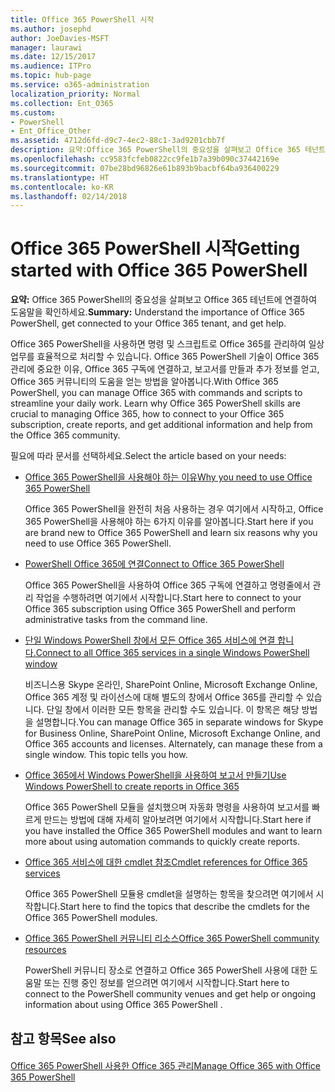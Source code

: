 ```yaml
---
title: Office 365 PowerShell 시작
ms.author: josephd
author: JoeDavies-MSFT
manager: laurawi
ms.date: 12/15/2017
ms.audience: ITPro
ms.topic: hub-page
ms.service: o365-administration
localization_priority: Normal
ms.collection: Ent_O365
ms.custom:
- PowerShell
- Ent_Office_Other
ms.assetid: 4712d6fd-d9c7-4ec2-88c1-3ad9201cbb7f
description: 요약:Office 365 PowerShell의 중요성을 살펴보고 Office 365 테넌트에 연결하여 도움말을 확인하세요.
ms.openlocfilehash: cc9583fcfeb0822cc9fe1b7a39b090c37442169e
ms.sourcegitcommit: 07be28bd96826e61b893b9bacbf64ba936400229
ms.translationtype: HT
ms.contentlocale: ko-KR
ms.lasthandoff: 02/14/2018
---
```

# <a name="getting-started-with-office-365-powershell"></a><span data-ttu-id="9b6b7-103">Office 365 PowerShell 시작</span><span class="sxs-lookup"><span data-stu-id="9b6b7-103">Getting started with Office 365 PowerShell</span></span>

 <span data-ttu-id="9b6b7-104">**요약:** Office 365 PowerShell의 중요성을 살펴보고 Office 365 테넌트에 연결하여 도움말을 확인하세요.</span><span class="sxs-lookup"><span data-stu-id="9b6b7-104">**Summary:** Understand the importance of Office 365 PowerShell, get connected to your Office 365 tenant, and get help.</span></span>
  
<span data-ttu-id="9b6b7-p101">Office 365 PowerShell을 사용하면 명령 및 스크립트로 Office 365를 관리하여 일상 업무를 효율적으로 처리할 수 있습니다. Office 365 PowerShell 기술이 Office 365 관리에 중요한 이유, Office 365 구독에 연결하고, 보고서를 만들과 추가 정보를 얻고, Office 365 커뮤니티의 도움을 얻는 방법을 알아봅니다.</span><span class="sxs-lookup"><span data-stu-id="9b6b7-p101">With Office 365 PowerShell, you can manage Office 365 with commands and scripts to streamline your daily work. Learn why Office 365 PowerShell skills are crucial to managing Office 365, how to connect to your Office 365 subscription, create reports, and get additional information and help from the Office 365 community.</span></span>
  
<span data-ttu-id="9b6b7-107">필요에 따라 문서를 선택하세요.</span><span class="sxs-lookup"><span data-stu-id="9b6b7-107">Select the article based on your needs:</span></span>
  
- [<span data-ttu-id="9b6b7-108">Office 365 PowerShell을 사용해야 하는 이유</span><span class="sxs-lookup"><span data-stu-id="9b6b7-108">Why you need to use Office 365 PowerShell</span></span>](why-you-need-to-use-office-365-powershell.md)
    
    <span data-ttu-id="9b6b7-109">Office 365 PowerShell을 완전히 처음 사용하는 경우 여기에서 시작하고, Office 365 PowerShell을 사용해야 하는 6가지 이유를 알아봅니다.</span><span class="sxs-lookup"><span data-stu-id="9b6b7-109">Start here if you are brand new to Office 365 PowerShell and learn six reasons why you need to use Office 365 PowerShell.</span></span> 
    
- [<span data-ttu-id="9b6b7-110">PowerShell Office 365에 연결</span><span class="sxs-lookup"><span data-stu-id="9b6b7-110">Connect to Office 365 PowerShell</span></span>](connect-to-office-365-powershell.md)
    
    <span data-ttu-id="9b6b7-111">Office 365 PowerShell을 사용하여 Office 365 구독에 연결하고 명령줄에서 관리 작업을 수행하려면 여기에서 시작합니다.</span><span class="sxs-lookup"><span data-stu-id="9b6b7-111">Start here to connect to your Office 365 subscription using Office 365 PowerShell and perform administrative tasks from the command line.</span></span>
    
- [<span data-ttu-id="9b6b7-112">단일 Windows PowerShell 창에서 모든 Office 365 서비스에 연결 합니다.</span><span class="sxs-lookup"><span data-stu-id="9b6b7-112">Connect to all Office 365 services in a single Windows PowerShell window</span></span>](connect-to-all-office-365-services-in-a-single-windows-powershell-window.md)
    
    <span data-ttu-id="9b6b7-p102">비즈니스용 Skype 온라인, SharePoint Online, Microsoft Exchange Online, Office 365 계정 및 라이선스에 대해 별도의 창에서 Office 365를 관리할 수 있습니다. 단일 창에서 이러한 모든 항목을 관리할 수도 있습니다. 이 항목은 해당 방법을 설명합니다.</span><span class="sxs-lookup"><span data-stu-id="9b6b7-p102">You can manage Office 365 in separate windows for Skype for Business Online, SharePoint Online, Microsoft Exchange Online, and Office 365 accounts and licenses. Alternately, can manage these from a single window. This topic tells you how.</span></span>
    
- [<span data-ttu-id="9b6b7-116">Office 365에서 Windows PowerShell을 사용하여 보고서 만들기</span><span class="sxs-lookup"><span data-stu-id="9b6b7-116">Use Windows PowerShell to create reports in Office 365</span></span>](use-windows-powershell-to-create-reports-in-office-365.md)
    
    <span data-ttu-id="9b6b7-117">Office 365 PowerShell 모듈을 설치했으며 자동화 명령을 사용하여 보고서를 빠르게 만드는 방법에 대해 자세히 알아보려면 여기에서 시작합니다.</span><span class="sxs-lookup"><span data-stu-id="9b6b7-117">Start here if you have installed the Office 365 PowerShell modules and want to learn more about using automation commands to quickly create reports.</span></span> 
    
- [<span data-ttu-id="9b6b7-118">Office 365 서비스에 대한 cmdlet 참조</span><span class="sxs-lookup"><span data-stu-id="9b6b7-118">Cmdlet references for Office 365 services</span></span>](cmdlet-references-for-office-365-services.md)
    
    <span data-ttu-id="9b6b7-119">Office 365 PowerShell 모듈용 cmdlet을 설명하는 항목을 찾으려면 여기에서 시작합니다.</span><span class="sxs-lookup"><span data-stu-id="9b6b7-119">Start here to find the topics that describe the cmdlets for the Office 365 PowerShell modules.</span></span>
    
- [<span data-ttu-id="9b6b7-120">Office 365 PowerShell 커뮤니티 리소스</span><span class="sxs-lookup"><span data-stu-id="9b6b7-120">Office 365 PowerShell community resources</span></span>](office-365-powershell-community-resources.md)
    
    <span data-ttu-id="9b6b7-121">PowerShell 커뮤니티 장소로 연결하고 Office 365 PowerShell 사용에 대한 도움말 또는 진행 중인 정보를 얻으려면 여기에서 시작합니다.</span><span class="sxs-lookup"><span data-stu-id="9b6b7-121">Start here to connect to the PowerShell community venues and get help or ongoing information about using Office 365 PowerShell .</span></span>
    
## <a name="see-also"></a><span data-ttu-id="9b6b7-122">참고 항목</span><span class="sxs-lookup"><span data-stu-id="9b6b7-122">See also</span></span>

#### 

[<span data-ttu-id="9b6b7-123">Office 365 PowerShell 사용한 Office 365 관리</span><span class="sxs-lookup"><span data-stu-id="9b6b7-123">Manage Office 365 with Office 365 PowerShell</span></span>](manage-office-365-with-office-365-powershell.md)

